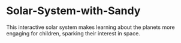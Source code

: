 # Solar-System-with-Sandy
This interactive solar system makes learning about the planets more engaging for children, sparking their interest in space.
